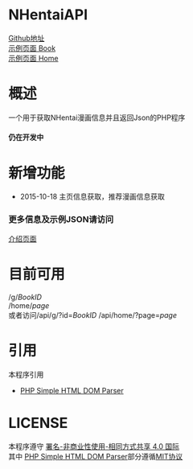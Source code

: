 # NHentaiAPI  
[Github地址](https://github.com/HoshinoTouko/NHentaiAPI)  
[示例页面 Book](http://demo.touko.moe/nhentai/g/145650)  
[示例页面 Home](http://demo.touko.moe/nhentai/home)  
# 概述
一个用于获取NHentai漫画信息并且返回Json的PHP程序  
#### 仍在开发中  
# 新增功能  
* 2015-10-18 主页信息获取，推荐漫画信息获取   

### 更多信息及示例JSON请访问  
[介绍页面](https://touko.moe/nhentai-api)  
# 目前可用
/g/*BookID*  
/home/*page*  
或者访问/api/g/?id=*BookID* /api/home/?page=*page*  
# 引用
本程序引用  
* [PHP Simple HTML DOM Parser](http://simplehtmldom.sourceforge.net/)  
# LICENSE
本程序遵守 [署名-非商业性使用-相同方式共享 4.0 国际](http://creativecommons.org/licenses/by-nc-sa/4.0/)  
其中 [PHP Simple HTML DOM Parser](http://simplehtmldom.sourceforge.net/)部分遵循[MIT协议](http://opensource.org/licenses/mit-license.php)
